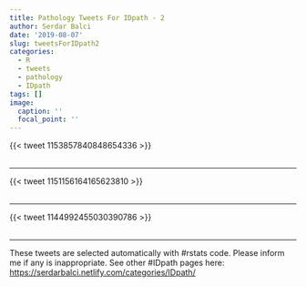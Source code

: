 ```yaml
---
title: Pathology Tweets For IDpath - 2
author: Serdar Balci
date: '2019-08-07'
slug: tweetsForIDpath2
categories:
  - R
  - tweets
  - pathology
  - IDpath
tags: []
image:
  caption: ''
  focal_point: ''
---
```



{{< tweet 1153857840848654336 >}}
<br>
<br>
<hr>
{{< tweet 1151156164165623810 >}}
<br>
<br>
<hr>
{{< tweet 1144992455030390786 >}}
<br>
<br>
<hr>


These tweets are selected automatically with #rstats code. Please inform me if any is inappropriate.
See other #IDpath pages here: https://serdarbalci.netlify.com/categories/IDpath/
